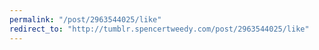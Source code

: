 ```yaml
---
permalink: "/post/2963544025/like"
redirect_to: "http://tumblr.spencertweedy.com/post/2963544025/like"
---
```

